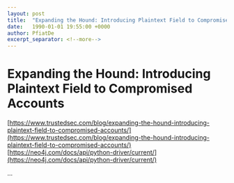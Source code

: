 ```yaml
---
layout: post
title:  "Expanding the Hound: Introducing Plaintext Field to Compromised Accounts"
date:   1990-01-01 19:55:00 +0000
author: PfiatDe
excerpt_separator: <!--more-->
---
```


# Expanding the Hound: Introducing Plaintext Field to Compromised Accounts
[https://www.trustedsec.com/blog/expanding-the-hound-introducing-plaintext-field-to-compromised-accounts/](https://www.trustedsec.com/blog/expanding-the-hound-introducing-plaintext-field-to-compromised-accounts/)
[https://neo4j.com/docs/api/python-driver/current/](https://neo4j.com/docs/api/python-driver/current/)

...
<!--more-->
